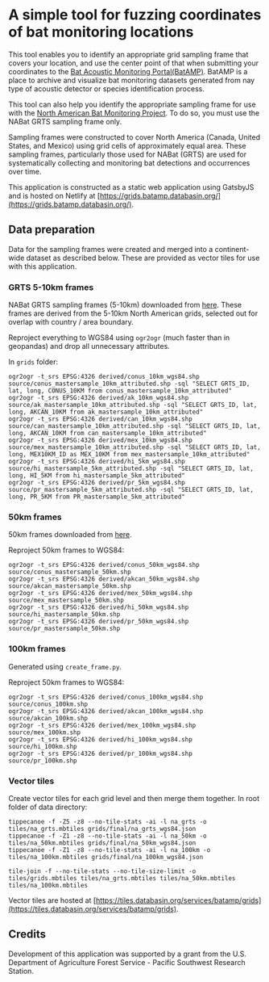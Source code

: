 # A simple tool for fuzzing coordinates of bat monitoring locations

This tool enables you to identify an appropriate grid sampling frame that covers your location, and use the center point of that when submitting your coordinates to the [Bat Acoustic Monitoring Portal(BatAMP)](https://batamp.databasin.org). BatAMP is a place to archive and visualize bat monitoring datasets generated from nay type of acoustic detector or species identification process.

This tool can also help you identify the appropriate sampling frame for use with the [North American Bat Monitoring Project](https://www.nabatmonitoring.org/). To do so, you must use the NABat GRTS sampling frame only.

Sampling frames were constructed to cover North America (Canada, United States, and Mexico) using grid cells of approximately equal area. These sampling frames, particularly those used for NABat (GRTS) are used for systematically collecting and monitoring bat detections and occurrences over time.

This application is constructed as a static web application using GatsbyJS and is hosted on Netlify at [https://grids.batamp.databasin.org/](https://grids.batamp.databasin.org/).

## Data preparation

Data for the sampling frames were created and merged into a continent-wide dataset as described below. These are provided as vector tiles for use with this application.

### GRTS 5-10km frames

NABat GRTS sampling frames (5-10km) downloaded from [here](https://www.sciencebase.gov/catalog/item/get/5b7aec2ce4b0f5d578845c90).
These frames are derived from the 5-10km North American grids, selected out for overlap with country / area boundary.

Reproject everything to WGS84 using `ogr2ogr` (much faster than in geopandas) and drop all unnecessary attributes.

In `grids` folder:

```
ogr2ogr -t_srs EPSG:4326 derived/conus_10km_wgs84.shp source/conus_mastersample_10km_attributed.shp -sql "SELECT GRTS_ID, lat, long, CONUS_10KM from conus_mastersample_10km_attributed"
ogr2ogr -t_srs EPSG:4326 derived/ak_10km_wgs84.shp source/ak_mastersample_10km_attributed.shp -sql "SELECT GRTS_ID, lat, long, AKCAN_10KM from ak_mastersample_10km_attributed"
ogr2ogr -t_srs EPSG:4326 derived/can_10km_wgs84.shp source/can_mastersample_10km_attributed.shp -sql "SELECT GRTS_ID, lat, long, AKCAN_10KM from can_mastersample_10km_attributed"
ogr2ogr -t_srs EPSG:4326 derived/mex_10km_wgs84.shp source/mex_mastersample_10km_attributed.shp -sql "SELECT GRTS_ID, lat, long, MEX10KM_ID as MEX_10KM from mex_mastersample_10km_attributed"
ogr2ogr -t_srs EPSG:4326 derived/hi_5km_wgs84.shp source/hi_mastersample_5km_attributed.shp -sql "SELECT GRTS_ID, lat, long, HI_5KM from hi_mastersample_5km_attributed"
ogr2ogr -t_srs EPSG:4326 derived/pr_5km_wgs84.shp source/pr_mastersample_5km_attributed.shp -sql "SELECT GRTS_ID, lat, long, PR_5KM from PR_mastersample_5km_attributed"
```

### 50km frames

50km frames downloaded from [here](https://www.sciencebase.gov/catalog/item/5b5a164ce4b0610d7f4dcb8c).

Reproject 50km frames to WGS84:

```
ogr2ogr -t_srs EPSG:4326 derived/conus_50km_wgs84.shp source/conus_mastersample_50km.shp
ogr2ogr -t_srs EPSG:4326 derived/akcan_50km_wgs84.shp source/akcan_mastersample_50km.shp
ogr2ogr -t_srs EPSG:4326 derived/mex_50km_wgs84.shp source/mex_mastersample_50km.shp
ogr2ogr -t_srs EPSG:4326 derived/hi_50km_wgs84.shp source/hi_mastersample_50km.shp
ogr2ogr -t_srs EPSG:4326 derived/pr_50km_wgs84.shp source/pr_mastersample_50km.shp
```

### 100km frames

Generated using `create_frame.py`.

Reproject 50km frames to WGS84:

```
ogr2ogr -t_srs EPSG:4326 derived/conus_100km_wgs84.shp source/conus_100km.shp
ogr2ogr -t_srs EPSG:4326 derived/akcan_100km_wgs84.shp source/akcan_100km.shp
ogr2ogr -t_srs EPSG:4326 derived/mex_100km_wgs84.shp source/mex_100km.shp
ogr2ogr -t_srs EPSG:4326 derived/hi_100km_wgs84.shp source/hi_100km.shp
ogr2ogr -t_srs EPSG:4326 derived/pr_100km_wgs84.shp source/pr_100km.shp
```

### Vector tiles

Create vector tiles for each grid level and then merge them together. In root folder of data directory:

```
tippecanoe -f -Z5 -z8 --no-tile-stats -ai -l na_grts -o tiles/na_grts.mbtiles grids/final/na_grts_wgs84.json
tippecanoe -f -Z1 -z8 --no-tile-stats -ai -l na_50km -o tiles/na_50km.mbtiles grids/final/na_50km_wgs84.json
tippecanoe -f -Z1 -z8 --no-tile-stats -ai -l na_100km -o tiles/na_100km.mbtiles grids/final/na_100km_wgs84.json

tile-join -f --no-tile-stats --no-tile-size-limit -o tiles/grids.mbtiles tiles/na_grts.mbtiles tiles/na_50km.mbtiles tiles/na_100km.mbtiles
```

Vector tiles are hosted at [https://tiles.databasin.org/services/batamp/grids](https://tiles.databasin.org/services/batamp/grids).

## Credits

Development of this application was supported by a grant from the U.S. Department of Agriculture Forest Service - Pacific Southwest Research Station.
